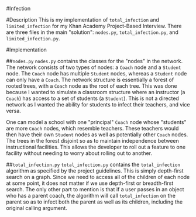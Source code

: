 #Infection

#Description
This is my implementation of ``total_infection`` and ``limited_infection`` for my Khan Academy Project-Based Interview. There are three files in the main "solution": ``nodes.py``, ``total_infection.py``, and ``limited_infection.py``. 

#Implementation

##``nodes.py``
``nodes.py`` contains the classes for the "nodes" in the network. The network consists of two types of nodes: a ``Coach`` node and a ``Student`` node. The ``Coach`` node has multiple ``Student`` nodes, whereas a ``Student`` node can only have a ``Coach``. The network structure is essentially a forest of rooted trees, with a ``Coach`` node as the root of each tree. This was done because I wanted to simulate a classroom structure where an instructor (a ``Coach``) has access to a set of students (a ``Student``). This is not a directed network as I wanted the ability for students to infect their teachers, and vice versa. 

One can model a school with one "principal" ``Coach`` node whose "students" are more ``Coach`` nodes, which resemble teachers. These teachers would then have their own ``Student`` nodes as well as potentially other ``Coach`` nodes. The trees in the forest disjoint so as to maintain independence between instructional facilities. This allows the developer to roll out a feature to one facility without needing to worry about rolling out to another. 

##``total_infection.py``
``total_infection.py`` contains the ``total_infection`` algorithm as specified by the project guidelines. This is simply depth-first search on a graph. Since we need to access all of the children of each node at some point, it does not matter if we use depth-first or breadth-first search. The only other part to mention is that if a user passes in an object who has a parent coach, the algorithm will call ``total_infection`` on the parent so as to infect both the parent as well as its children, including the original calling argument. 